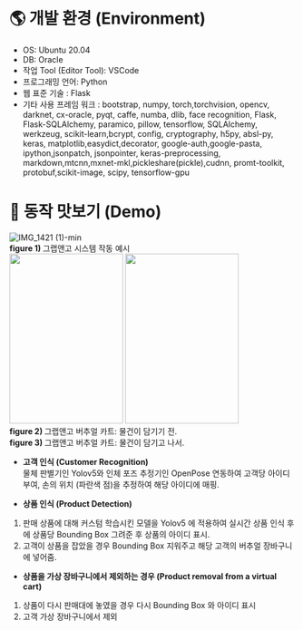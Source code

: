 # 🌎 개발 환경 (Environment)
* OS: Ubuntu 20.04
* DB: Oracle
* 작업 Tool (Editor Tool): VSCode
* 프로그래밍 언어: Python
* 웹 표준 기술 : Flask
* 기타 사용 프레임 워크 : bootstrap, numpy, torch,torchvision, opencv, darknet, cx-oracle, pyqt, caffe, numba, dlib, face recognition, Flask, Flask-SQLAlchemy, paramico, pillow, tensorflow, SQLAlchemy, werkzeug, scikit-learn,bcrypt, config, cryptography, h5py, absl-py, keras, matplotlib,easydict,decorator, google-auth,google-pasta, ipython,jsonpatch, jsonpointer, keras-preprocessing, markdown,mtcnn,mxnet-mkl,pickleshare(pickle),cudnn, promt-toolkit, protobuf,scikit-image, scipy, tensorflow-gpu

# 👀 동작 맛보기 (Demo)

![IMG_1421 (1)-min](https://user-images.githubusercontent.com/67300266/103401695-411fb100-4b8d-11eb-818c-cc60bba187b6.gif) <br>
<b>figure 1) </b> 그랩앤고 시스템 작동 예시 <br>
<img src="https://user-images.githubusercontent.com/67300266/103401819-cdca6f00-4b8d-11eb-9075-2186692b26c9.jpg" width="200" height="300">
<img src="https://user-images.githubusercontent.com/67300266/103401821-cefb9c00-4b8d-11eb-8159-d08d44c35bbd.jpg" width="200" height="300"><br>
<b>figure 2) </b> 그랩앤고 버추얼 카트: 물건이 담기기 전. <br>
<b>figure 3) </b> 그랩앤고 버추얼 카트: 물건이 담기고 나서. <br>



* <b>고객 인식 (Customer Recognition) </b> <br>
물체 판별기인 Yolov5와 인체 포즈 추정기인 OpenPose 연동하여 고객당 아이디 부여, 손의 위치 (파란색 점)을 추정하여 해당 아이디에 매핑.

* <b>상품 인식 (Product Detection) </b> <br>
1) 판매 상품에 대해 커스텀 학습시킨 모델을 Yolov5 에 적용하여 실시간 상품 인식 후에 상품당 Bounding Box 그려준 후 상품의 아이디 표시. <br>
2) 고객이 상품을 잡았을 경우 Bounding Box 지워주고 해당 고객의 버추얼 장바구니에 넣어줌.

* <b>상품을 가상 장바구니에서 제외하는 경우 (Product removal from a virtual cart)</b> <br>
1) 상품이 다시 판매대에 놓였을 경우 다시  Bounding Box 와 아이디 표시 <br>
2) 고객 가상 장바구니에서 제외 
